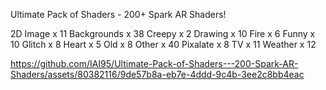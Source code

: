 Ultimate Pack of Shaders - 200+ Spark AR Shaders!

2D Image x 11
Backgrounds x 38
Creepy x 2
Drawing x 10
Fire x 6
Funny x 10
Glitch x 8
Heart x 5
Old x 8
Other x 40
Pixalate x 8
TV x 11
Weather x 12



https://github.com/IAI95/Ultimate-Pack-of-Shaders---200-Spark-AR-Shaders/assets/80382116/9de57b8a-eb7e-4ddd-9c4b-3ee2c8bb4eac

